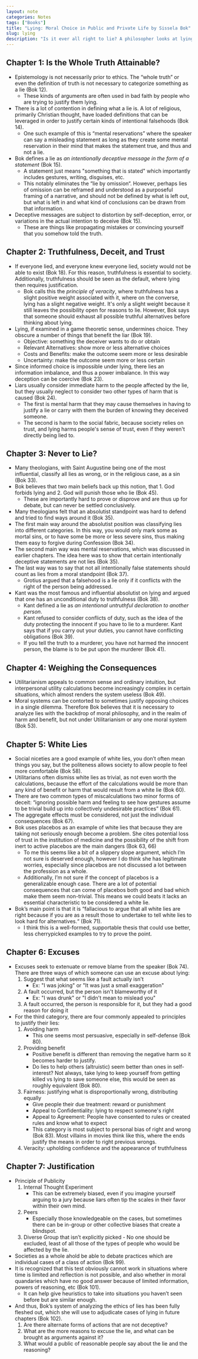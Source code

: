 ```yaml
---
layout: note
categories: Notes
tags: ["Books"]
title: "Lying: Moral Choice in Public and Private Life by Sissela Bok"
slug: lying
description: "Is it ever all right to lie? A philosopher looks at lying and deception in public and private life—in government, medicine, law, academia, journalism, in the family and between friends."
---
```


## Chapter 1: Is the Whole Truth Attainable?

- Epistemology is not necessarily prior to ethics. The “whole truth” or even the definition of truth is not necessary to categorize something as a lie (Bok 12).
    - These kinds of arguments are often used in bad faith by people who are trying to justify them lying.
- There is a lot of contention in defining what a lie is. A lot of religious, primarily Christian thought, have loaded definitions that can be leveraged in order to justify certain kinds of intentional falsehoods (Bok 14).
    - One such example of this is “mental reservations” where the speaker can say a misleading statement as long as they create some mental reservation in their mind that makes the statement true, and thus and not a lie.
- Bok defines a lie as *an intentionally deceptive message in the form of a statement* (Bok 15).
    - A statement just means "something that is stated" which importantly includes gestures, writing, disguises, etc.
    - This notably eliminates the “lie by omission“. However, perhaps lies of omission can be reframed and understood as a purposeful framing of a narrative, and should not be defined by what is left out, but what is left in and what kind of conclusions can be drawn from that information.
- Deceptive messages are subject to distortion by self-deception, error, or variations in the actual intention to deceive (Bok 15).
    - These are things like propagating mistakes or convincing yourself that you somehow told the truth.

## Chapter 2: Truthfulness, Deceit, and Trust

- If everyone lied, and everyone knew everyone lied, society would not be able to exist (Bok 18). For this reason, truthfulness is essential to society. Additionally, truthfulness should be seen as the default, where lying then requires justification.
    - Bok calls this the *principle of veracity*, where truthfulness has a slight positive weight associated with it, where on the converse, lying has a slight negative weight. It's only a slight weight because it still leaves the possibility open for reasons to lie. However, Bok says that someone should exhaust all possible truthful alternatives before thinking about lying.
- Lying, if examined in a game theoretic sense, undermines choice. They obscure a number of things that benefit the liar (Bok 19).
    - Objective: something the deceiver wants to do or obtain
    - Relevant Alternatives: show more or less alternative choices
    - Costs and Benefits: make the outcome seem more or less desirable
    - Uncertainty: make the outcome seem more or less certain
- Since informed choice is impossible under lying, there lies an information imbalance, and thus a power imbalance. In this way deception can be coercive (Bok 23).
- Liars usually consider immediate harm to the people affected by the lie, but they usually neglect to consider two other types of harm that is caused (Bok 24).
    - The first is mental harm that they may cause themselves in having to justify a lie or carry with them the burden of knowing they deceived someone.
    - The second is harm to the social fabric, because society relies on trust, and lying harms people's sense of trust, even if they weren't directly being lied to.

## Chapter 3: Never to Lie?

- Many theologians, with Saint Augustine being one of the most influential, classify all lies as wrong, or in the religious case, as a sin (Bok 33).
- Bok believes that two main beliefs back up this notion, that 1. God forbids lying and 2. God will punish those who lie (Bok 45).
    - These are importantly hard to prove or disprove and are thus up for debate, but can never be settled conclusively.
- Many theologians felt that an absolutist standpoint was hard to defend and tried to find ways around it (Bok 35).
- The first main way around the absolutist position was classifying lies into different categories. In this way, you would only mark some as mortal sins, or to have some be more or less severe sins, thus making them easy to forgive during Confession (Bok 34).
- The second main way was mental reservations, which was discussed in earlier chapters. The idea here was to show that certain intentionally deceptive statements are not lies (Bok 35).
- The last way was to say that not all intentionally false statements should count as lies from a moral standpoint (Bok 37).
    - Grotius argued that a falsehood is a lie only if it conflicts with the right of the person being addressed.
- Kant was the most famous and influential absolutist on lying and argued that one has an unconditional duty to truthfulness (Bok 38).
    - Kant defined a lie as *an intentional untruthful declaration to another person*.
    - Kant refused to consider conflicts of duty, such as the idea of the duty protecting the innocent if you have to lie to a murderer. Kant says that if you carry out your duties, you cannot have conflicting obligations (Bok 39).
    - If you tell the truth to a murderer, you have not harmed the innocent person, the blame is to be put upon the murderer (Bok 41).

## Chapter 4: Weighing the Consequences

- Utilitarianism appeals to common sense and ordinary intuition, but interpersonal utility calculations become increasingly complex in certain situations, which almost renders the system useless (Bok 49).
- Moral systems can be contorted to sometimes justify opposing choices in a single dilemma. Therefore Bok believes that it is necessary to analyze lies with the backdrop of moral philosophy, and in the realm of harm and benefit, but not under Utilitarianism or any one moral system (Bok 53).

## Chapter 5: White Lies

- Social niceties are a good example of white lies, you don’t often mean things you say, but the politeness allows society to allow people to feel more comfortable (Bok 58).
- Utilitarians often dismiss white lies as trivial, as not even worth the calculations, because the effort of the calculations would be more than any kind of benefit or harm that would result from a white lie (Bok 60).
- There are two common types of miscalculations two minor forms of deceit: “ignoring possible harm and feeling to see how gestures assume to be trivial build up into collectively undesirable practices” (Bok 61).
- The aggregate effects must be considered, not just the individual consequences (Bok 67).
- Bok uses placebos as an example of white lies that because they are taking not seriously enough become a problem. She cites potential loss of trust in the institution of medicine and the possibility of the shift from inert to active placebos are the main dangers (Bok 63, 66)
    - To me this seems like a bit of a slippery slope argument, which I’m not sure is deserved enough, however I do think she has legitimate worries, especially since placebos are not discussed a lot between the profession as a whole.
    - Additionally, I’m not sure if the concept of placebos is a generalizable enough case. There are a lot of potential consequences that can come of placebos both good and bad which make them seem non-trivial. This means we could beats it lacks an essential characteristic to be considered a white lie.
- Bok’s main point is that it is “fallacious to argue that all white lies are right because if you are as a result those to undertake to tell white lies to look hard for alternatives.“ (Bok 71).
    - I think this is a well-formed, supportable thesis that could use better, less cherrypicked examples to try to prove the point.

## Chapter 6: Excuses

- Excuses seek to extenuate or remove blame from the speaker (Bok 74). There are three ways of which someone can use an excuse about lying:
    1. Suggest that what seems like a fault actually isn't
        - Ex: "I was joking" or "It was just a small exaggeration"
    2. A fault occurred, but the person isn't blameworthy of it
        - Ex: "I was drunk" or "I didn't mean to mislead you"
    3. A fault occurred, the person is responsible for it, but they had a good reason for doing it
- For the third category, there are four commonly appealed to principles to justify their lies:
    1. Avoiding harm
        - This one seems most persuasive, especially in self-defense (Bok 80).
    2. Providing benefit
        - Positive benefit is different than removing the negative harm so it becomes harder to justify.
        - Do lies to help others (altruistic) seem better than ones in self-interest? Not always, take lying to keep yourself from getting killed vs lying to save someone else, this would be seen as roughly equivalent (Bok 80).
    3. Fairness: justifying what is disproportionally wrong, distributing equally
        - Give people their due treatment: reward or punishment
        - Appeal to Confidentiality: lying to respect someone's right
        - Appeal to Agreement: People have consented to rules or created rules and know what to expect
        - This category is most subject to personal bias of right and wrong (Bok 83). Most villains in movies think like this, where the ends justify the means in order to right previous wrongs.
    4. Veracity: upholding confidence and the appearance of truthfulness
    
## Chapter 7: Justification
- Principle of Publicity
    1. Internal Thought Experiment
        - This can be extremely biased, even if you imagine yourself arguing to a jury because liars often tip the scales in their favor within their own mind.
    2. Peers
        - Especially those knowledgeable on the cases, but sometimes there can be in-group or other collective biases that create a blindspot.
    3. Diverse Group that isn’t explicitly picked
            - No one should be excluded, least of all those of the types of people who would be affected by the lie.
- Societies as a whole ahold be able to debate practices which are individual cases of a class of action (Bok 99).
- It is recognized that this test obviously cannot work in situations where time is limited and reflection is not possible, and also whether in moral quandaries which have no good answer because of limited information, powers of reasoning, etc (Bok 101).
    - It can help give heuristics to take into situations you haven’t seen before but are similar enough.
- And thus, Bok’s system of analyzing the ethics of lies has been fully fleshed out, which she will use to adjudicate cases of lying in future chapters (Bok 102).
    1. Are there alternate forms of actions that are not deceptive?
    2. What are the more reasons to excuse the lie, and what can be brought as arguments against it?
    3. What would a public of reasonable people say about the lie and the reasoning?